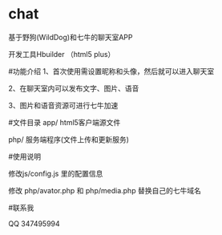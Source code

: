 # chat
基于野狗(WildDog)和七牛的聊天室APP

开发工具Hbuilder （html5 plus）

#功能介绍
1、首次使用需设置昵称和头像，然后就可以进入聊天室

2、在聊天室内可以发布文字、图片、语音

3、图片和语音资源可进行七牛加速

#文件目录
app/ html5客户端源文件

php/ 服务端程序(文件上传和更新服务)

#使用说明

修改js/config.js 里的配置信息

修改 php/avator.php 和 php/media.php 替换自己的七牛域名

#联系我

QQ 347495994

